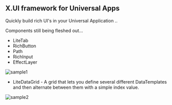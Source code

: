 ## X.UI framework for Universal Apps

Quickly build rich UI's in your Universal Application .. 




Components still being fleshed out...

* LiteTab
* RichButton
* Path
* RichInput
* EffectLayer

![sample1]


* LiteDataGrid - A grid that lets you define several different DataTemplates and then alternate between them with a simple index value.

![sample2]



[sample1]: http://officediscoverybeta.azurewebsites.net/wp-content/uploads/2016/02/1.png "Sample Components"
[sample2]: http://officediscoverybeta.azurewebsites.net/wp-content/uploads/2016/02/2.png "Sample LiteDataGrid"
